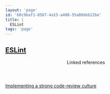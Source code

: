 ```yaml
---
layout: 'page'
id: '60c9baf1-8567-4a15-a408-55a80deb22be'
title: |
  ESLint
tags: 'page'
---
```


<h2 class="text-3xl font-semibold mb-4"><a class="rounded-sm focus:outline-none focus:ring-2 focus:ring-offset-2 dark:focus:ring-offset-gray-900 dark:focus:ring-pink-400 focus:ring-pink-700" href="/pages/eslint">ESLint</a></h2>

<div class="space-y-3">

</div>


<section class="mt-8 space-y-2">
<header class="text-gray-500 dark:text-gray-400">Linked references</header>
<a class="block bg-gray-100 dark:bg-gray-800 p-4 rounded text-teal-700 dark:text-teal-400 focus:outline-none focus:ring-2 focus:ring-offset-2 dark:focus:ring-offset-gray-900 focus:ring-teal-700 dark:focus:ring-teal-400 hover:ring-2 hover:ring-offset-2 dark:hover:ring-offset-gray-900 dark:hover:ring-teal-400 hover:ring-teal-700" href="/pages/implementing-a-strong-code-review-culture">Implementing a strong code-review culture</a>
  </section>
